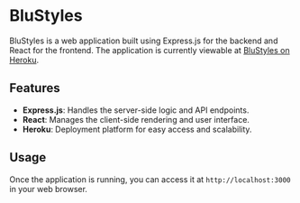 # BluStyles

BluStyles is a web application built using Express.js for the backend and React for the frontend. The application is currently viewable at [BluStyles on Heroku](https://blustyles-d6202fe8bc59.herokuapp.com/).

## Features

- **Express.js**: Handles the server-side logic and API endpoints.
- **React**: Manages the client-side rendering and user interface.
- **Heroku**: Deployment platform for easy access and scalability.


## Usage

Once the application is running, you can access it at `http://localhost:3000` in your web browser.
